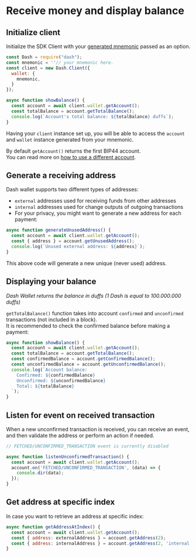 # Receive money and display balance

## Initialize client

Initialize the SDK Client with your [generated mnemonic](https://dashplatform.readme.io/docs/dash-sdk-examples-generate-a-new-mnemonic) passed as an option.

```js
const Dash = require("dash");
const mnemonic = ''// your mnemonic here.
const client = new Dash.Client({
  wallet: {
    mnemonic,
  }
});

async function showBalance() {
  const account = await client.wallet.getAccount();
  const totalBalance = account.getTotalBalance();
  console.log(`Account's total balance: ${totalBalance} duffs`);
}
```

Having your `client` instance set up, you will be able to access the `account` and `wallet` instance generated from your mnemonic.

By default `getAccount()` returns the first BIP44 account.  
You can read more on [how to use a different account](https://dashplatform.readme.io/docs/dash-sdk-examples-use-different-account).

## Generate a receiving address

Dash wallet supports two different types of addresses: 

- `external` addresses used for receiving funds from other addresses
- `internal` addresses used for change outputs of outgoing transactions  
- For your privacy, you might want to generate a new address for each payment:

```js
async function generateUnusedAddress() {
  const account = await client.wallet.getAccount();
  const { address } = account.getUnusedAddress();
  console.log(`Unused external address: ${address}`);
}
```

This above code will generate a new unique (never used) address. 

## Displaying your balance

_Dash Wallet returns the balance in duffs (1 Dash is equal to 100.000.000 duffs)_

`getTotalBalance()` function takes into account `confirmed` and `unconfirmed` transactions (not included in a block).  
It is recommended to check the confirmed balance before making a payment:

```js
async function showBalance() {
  const account = await client.wallet.getAccount();
  const totalBalance = account.getTotalBalance();
  const confirmedBalance = account.getConfirmedBalance();
  const unconfirmedBalance = account.getUnconfirmedBalance();
  console.log(`Account balance:
    Confirmed: ${confirmedBalance}
    Unconfirmed: ${unconfirmedBalance}
    Total: ${totalBalance}
  `);
}
```

## Listen for event on received transaction

When a new unconfirmed transaction is received, you can receive an event, and then validate the address or perform an action if needed.   

```js
// FETCHED/UNCONFIRMED_TRANSACTION event is currently disabled

async function listenUnconfirmedTransaction() {
  const account = await client.wallet.getAccount();
  account.on('FETCHED/UNCONFIRMED_TRANSACTION', (data) => {
    console.dir(data);
  });
}
```

## Get address at specific index

In case you want to retrieve an address at specific index: 

```js
async function getAddressAtIndex() {
  const account = await client.wallet.getAccount();
  const { address: externalAddress } = account.getAddress(2);
  const { address: internalAddress } = account.getAddress(2, 'internal');
}
```